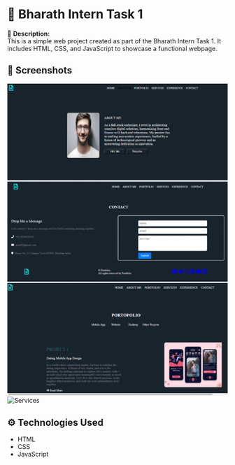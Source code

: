 # 🌟 Bharath Intern Task 1

🚀 **Description:**  
This is a simple web project created as part of the Bharath Intern Task 1. It includes HTML, CSS, and JavaScript to showcase a functional webpage.

## 📸 Screenshots  
![About Me](assets/aboutme.png)
![Contact](assets/contact.png)
![Portfolio](assets/portfolio.png)
![Services](assets/service.png)

## ⚙️ Technologies Used  
- HTML  
- CSS  
- JavaScript  
 
